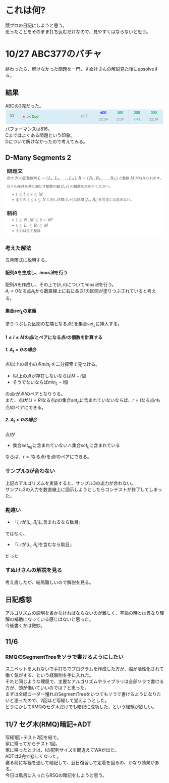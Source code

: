 # これは何?
競プロの日記にしようと思う。<br>
思ったことをそのまま打ち込むだけなので、見やすくはならないと思う。<br>

# 10/27 ABC377のバチャ
終わったら、解けなかった問題を一門、すぬけさんの解説見た後にupsolveする。<br>
## 結果
ABCの3完だった。<br>
<img src="../photo/241027/01.png" width="500"><br>
パフォーマンスは816。<br>
Cまではよくある問題という印象。<br>
Dについて解けなかったので考えてみる。<br>

## D-Many Segments 2
<img src="../photo/241027/02.png" width="700"><br>
### 考えた解法
五月雨式に説明する。<br>
#### 配列Aを生成し、$imos法$を行う
配列$A$を作成し、その上で$[li,ri)$について$imos法$を行う。<br>
$A_i>0$なる点$A_i$から数直線上に右に長さ1の区間が塗りつぶされていると考える。<br>
#### 集合$set_L$の定義
塗りつぶした区間の左端となる点$L$を集合$set_L$に挿入する。<br>
#### $1\le l \le M$の点$l$とペアになる点$r$の個数を計算する

##### 1. $A_l=0$の場合
点$l$以上の最小の点$min_L$を二分探索で見つける。<br>
- $l$以上の点が存在しないならば$M-l$個
- そうでないならば$min_L-l$個

の点$r$が点$l$のペアとなりうる。<br>
また、点$l$が$Li=Ri$なる点$p$の集合$set_{p}$に含まれていないならば、$r=l$なる点$r$も点$l$のペアにできる。<br>

##### 2. $A_l>0$の場合
点$l$が
- 集合$set_{ng}$に含まれていない$\land$集合$set_L$に含まれている

ならば、$r=l$なる点$r$を点$l$のペアにできる。<br>

### サンプル3が合わない
上記のアルゴリズムを実装すると、サンプル3の出力が合わない。<br>
サンプル3の入力を数直線上に図示しようとしたらコンテストが終了してしまった。<br>

### 勘違い
- 「$l,r$が$[L_i,R_i]$に含まれるなら駄目」

ではなく、
- 「$l,r$が$[L_i,R_i]$を含むなら駄目」

だった

### すぬけさんの解説を見る
考え直したが、結局難しいので解説を見る。<br>

## 日記感想
アルゴリズムの説明を書かなければならないのが難しく、卒論の時とは異なり理解の補助になっている感じはないと思った。<br>
今後書くかは微妙。<br>

## 11/6
### RMQのSegmentTreeをソラで書けるようにしたい
スニペットを入れないで手打ちでプログラムを作成した方が、脳が活性化されて働く気がする、という経験則を手に入れた。<br>
それと同じような理屈で、主要なアルゴリズムやライブラリは全部ソラで書ける方が、頭が働いていいのでは？と思った。<br>
まずは全緑コーダー憧れのSegmentTreeをいつでもソラで書けるようになりたいと思ったので、2回ほど写経して覚えようとした。<br>
どうにかしてRMQのセグ木だけでも暗記に成功した、という経験が欲しい。<br>

## 11/7 セグ木(RMQ)暗記+ADT
写経1回+テスト2回を紙で。<br>
家に帰ってからテスト1回。<br>
家に帰ったときは、lの配列サイズを間違えてWAが出た。<br>
ADTは2完で悲しくなった。<br>
寝る前に写経を通して暗記して、翌日復習して定着を図るの、かなり効果がある。<br>
今日は風呂に入ったらRSQの暗記をしようと思う。<br>